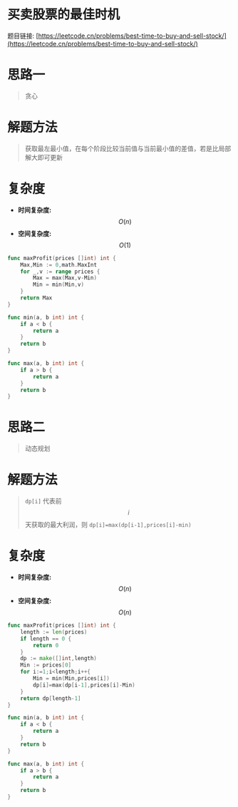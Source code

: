 # 买卖股票的最佳时机

题目链接: [https://leetcode.cn/problems/best-time-to-buy-and-sell-stock/](https://leetcode.cn/problems/best-time-to-buy-and-sell-stock/)

# 思路一
> 贪心

# 解题方法
> 获取最左最小值，在每个阶段比较当前值与当前最小值的差值，若是比局部解大即可更新

# 复杂度

- **时间复杂度:** $$O(n)$$
- **空间复杂度:** $$O(1)$$

```go
func maxProfit(prices []int) int {
	Max,Min := 0,math.MaxInt
	for _,v := range prices {
		Max = max(Max,v-Min)
		Min = min(Min,v)
	}
	return Max
}

func min(a, b int) int {
	if a < b {
		return a
	}
	return b
}

func max(a, b int) int {
	if a > b {
		return a
	}
	return b
}
```

# 思路二
> 动态规划

# 解题方法
> `dp[i]` 代表前 $$i$$ 天获取的最大利润，则 `dp[i]=max(dp[i-1],prices[i]-min)`

# 复杂度

- **时间复杂度:** $$O(n)$$
- **空间复杂度:** $$O(n)$$

```go
func maxProfit(prices []int) int {
    length := len(prices)
    if length == 0 {
        return 0
    }
    dp := make([]int,length)
    Min := prices[0]
    for i:=1;i<length;i++{
        Min = min(Min,prices[i])
        dp[i]=max(dp[i-1],prices[i]-Min)
    }
    return dp[length-1]
}

func min(a, b int) int {
    if a < b {
        return a
    }
    return b
}

func max(a, b int) int {
    if a > b {
        return a
    }
    return b
}
```
